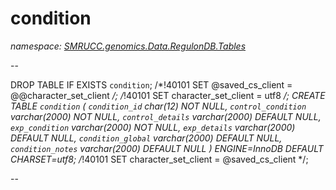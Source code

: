 ﻿# condition
_namespace: [SMRUCC.genomics.Data.RegulonDB.Tables](./index.md)_

--
 
 DROP TABLE IF EXISTS `condition`;
 /*!40101 SET @saved_cs_client = @@character_set_client */;
 /*!40101 SET character_set_client = utf8 */;
 CREATE TABLE `condition` (
 `condition_id` char(12) NOT NULL,
 `control_condition` varchar(2000) NOT NULL,
 `control_details` varchar(2000) DEFAULT NULL,
 `exp_condition` varchar(2000) NOT NULL,
 `exp_details` varchar(2000) DEFAULT NULL,
 `condition_global` varchar(2000) DEFAULT NULL,
 `condition_notes` varchar(2000) DEFAULT NULL
 ) ENGINE=InnoDB DEFAULT CHARSET=utf8;
 /*!40101 SET character_set_client = @saved_cs_client */;
 
 --




